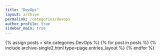 ```yaml
---
title: "DevOps"
layout: archive
permalink: /categories/devops
author_profile: true
sidebar_main: true
---
```



{% assign posts = site.categories.DevOps %}
{% for post in posts %} {% include archive-single2.html type=page.entries_layout %} {% endfor %}
